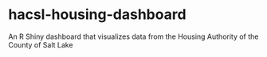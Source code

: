 # hacsl-housing-dashboard
An R Shiny dashboard that visualizes data from the Housing Authority of the County of Salt Lake
